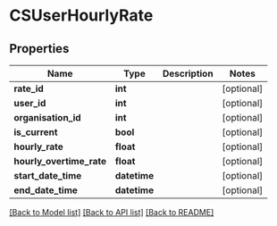 # CSUserHourlyRate

## Properties
Name | Type | Description | Notes
------------ | ------------- | ------------- | -------------
**rate_id** | **int** |  | [optional] 
**user_id** | **int** |  | [optional] 
**organisation_id** | **int** |  | [optional] 
**is_current** | **bool** |  | [optional] 
**hourly_rate** | **float** |  | [optional] 
**hourly_overtime_rate** | **float** |  | [optional] 
**start_date_time** | **datetime** |  | [optional] 
**end_date_time** | **datetime** |  | [optional] 

[[Back to Model list]](../README.md#documentation-for-models) [[Back to API list]](../README.md#documentation-for-api-endpoints) [[Back to README]](../README.md)


